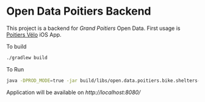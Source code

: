 # Open Data Poitiers Backend

This project is a backend for *Grand Poitiers* Open Data.
First usage is [Poitiers Vélo](https://itunes.apple.com/us/app/id1020211807?mt=8) iOS App.

To build 
```bash
./gradlew build
```

To Run 
```bash
java -DPROD_MODE=true -jar build/libs/open.data.poitiers.bike.shelters-1.0.jar
```
Application will be available on *http://localhost:8080/*

